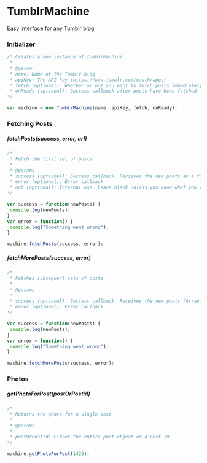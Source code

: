 TumblrMachine
=============

Easy interface for any Tumblr blog

### Initializer

```javascript
/* Creates a new instance of TumblrMachine
 *
 * @param:
 * name: Name of the Tumblr blog
 * apiKey: The API key (https://www.tumblr.com/oauth/apps)
 * fetch (optional): Whether or not you want to fetch posts immediately
 * onReady (optional): Success callback after posts have been fetched
*/

var machine = new TumblrMachine(name, apiKey, fetch, onReady);

```

### Fetching Posts  

##### fetchPosts(success, error, url)  

```javascript
/*
 * Fetch the first set of posts
 * 
 * @params
 * success (optional): Success callback. Recieves the new posts as a first parameter
 * error (optional): Error callback
 * url (optional): Internal use. Leave blank unless you know what you're doing
*/

var success = function(newPosts) {
 console.log(newPosts);
}
var error = function() {
 console.log("Something went wrong");
}

machine.fetchPosts(success, error);
```

##### fetchMorePosts(success, error)  

```javascript
/* 
 * Fetches subsequent sets of posts
 *
 * @params
 *
 * success (optional): Success callback. Receives the new posts (Array) as a first parameter
 * error (optional): Error callback
*/

var success = function(newPosts) {
 console.log(newPosts);
}
var error = function() {
 console.log("Something went wrong");
}

machine.fetchMorePosts(success, error);
```

### Photos

##### getPhotoForPost(postOrPostId) 

```javascript
/* 
 * Returns the photo for a single post
 *
 * @params
 *
 * postOrPostId: Either the entire post object or a post ID
*/

machine.getPhotoForPost(1425);
```

